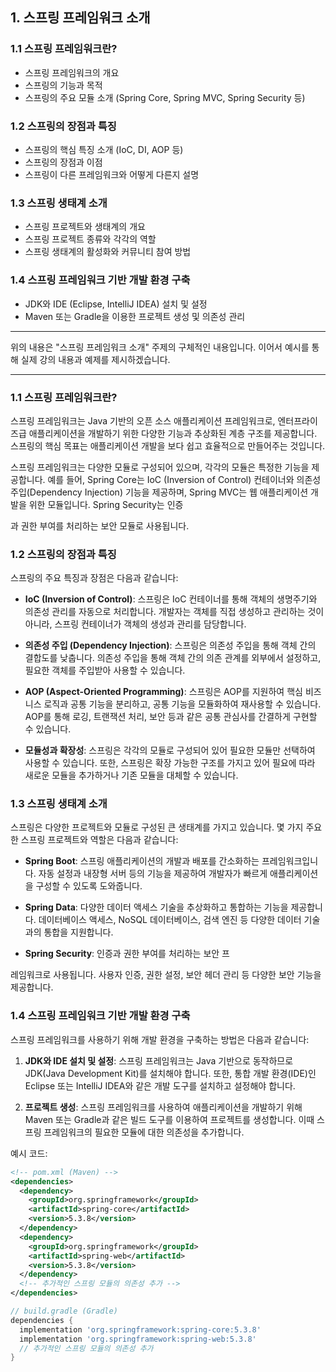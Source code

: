 ## 1. 스프링 프레임워크 소개

### 1.1 스프링 프레임워크란?
- 스프링 프레임워크의 개요
- 스프링의 기능과 목적
- 스프링의 주요 모듈 소개 (Spring Core, Spring MVC, Spring Security 등)

### 1.2 스프링의 장점과 특징
- 스프링의 핵심 특징 소개 (IoC, DI, AOP 등)
- 스프링의 장점과 이점
- 스프링이 다른 프레임워크와 어떻게 다른지 설명

### 1.3 스프링 생태계 소개
- 스프링 프로젝트와 생태계의 개요
- 스프링 프로젝트 종류와 각각의 역할
- 스프링 생태계의 활성화와 커뮤니티 참여 방법

### 1.4 스프링 프레임워크 기반 개발 환경 구축
- JDK와 IDE (Eclipse, IntelliJ IDEA) 설치 및 설정
- Maven 또는 Gradle을 이용한 프로젝트 생성 및 의존성 관리

---

위의 내용은 "스프링 프레임워크 소개" 주제의 구체적인 내용입니다. 이어서 예시를 통해 실제 강의 내용과 예제를 제시하겠습니다.

---

### 1.1 스프링 프레임워크란?

스프링 프레임워크는 Java 기반의 오픈 소스 애플리케이션 프레임워크로, 엔터프라이즈급 애플리케이션을 개발하기 위한 다양한 기능과 추상화된 계층 구조를 제공합니다. 스프링의 핵심 목표는 애플리케이션 개발을 보다 쉽고 효율적으로 만들어주는 것입니다.

스프링 프레임워크는 다양한 모듈로 구성되어 있으며, 각각의 모듈은 특정한 기능을 제공합니다. 예를 들어, Spring Core는 IoC (Inversion of Control) 컨테이너와 의존성 주입(Dependency Injection) 기능을 제공하며, Spring MVC는 웹 애플리케이션 개발을 위한 모듈입니다. Spring Security는 인증

과 권한 부여를 처리하는 보안 모듈로 사용됩니다.

### 1.2 스프링의 장점과 특징

스프링의 주요 특징과 장점은 다음과 같습니다:

- **IoC (Inversion of Control)**: 스프링은 IoC 컨테이너를 통해 객체의 생명주기와 의존성 관리를 자동으로 처리합니다. 개발자는 객체를 직접 생성하고 관리하는 것이 아니라, 스프링 컨테이너가 객체의 생성과 관리를 담당합니다.

- **의존성 주입 (Dependency Injection)**: 스프링은 의존성 주입을 통해 객체 간의 결합도를 낮춥니다. 의존성 주입을 통해 객체 간의 의존 관계를 외부에서 설정하고, 필요한 객체를 주입받아 사용할 수 있습니다.

- **AOP (Aspect-Oriented Programming)**: 스프링은 AOP를 지원하여 핵심 비즈니스 로직과 공통 기능을 분리하고, 공통 기능을 모듈화하여 재사용할 수 있습니다. AOP를 통해 로깅, 트랜잭션 처리, 보안 등과 같은 공통 관심사를 간결하게 구현할 수 있습니다.

- **모듈성과 확장성**: 스프링은 각각의 모듈로 구성되어 있어 필요한 모듈만 선택하여 사용할 수 있습니다. 또한, 스프링은 확장 가능한 구조를 가지고 있어 필요에 따라 새로운 모듈을 추가하거나 기존 모듈을 대체할 수 있습니다.

### 1.3 스프링 생태계 소개

스프링은 다양한 프로젝트와 모듈로 구성된 큰 생태계를 가지고 있습니다. 몇 가지 주요한 스프링 프로젝트와 역할은 다음과 같습니다:

- **Spring Boot**: 스프링 애플리케이션의 개발과 배포를 간소화하는 프레임워크입니다. 자동 설정과 내장형 서버 등의 기능을 제공하여 개발자가 빠르게 애플리케이션을 구성할 수 있도록 도와줍니다.

- **Spring Data**: 다양한 데이터 액세스 기술을 추상화하고 통합하는 기능을 제공합니다. 데이터베이스 액세스, NoSQL 데이터베이스, 검색 엔진 등 다양한 데이터 기술과의 통합을 지원합니다.

- **Spring Security**: 인증과 권한 부여를 처리하는 보안 프

레임워크로 사용됩니다. 사용자 인증, 권한 설정, 보안 헤더 관리 등 다양한 보안 기능을 제공합니다.

### 1.4 스프링 프레임워크 기반 개발 환경 구축

스프링 프레임워크를 사용하기 위해 개발 환경을 구축하는 방법은 다음과 같습니다:

1. **JDK와 IDE 설치 및 설정**: 스프링 프레임워크는 Java 기반으로 동작하므로 JDK(Java Development Kit)를 설치해야 합니다. 또한, 통합 개발 환경(IDE)인 Eclipse 또는 IntelliJ IDEA와 같은 개발 도구를 설치하고 설정해야 합니다.

2. **프로젝트 생성**: 스프링 프레임워크를 사용하여 애플리케이션을 개발하기 위해 Maven 또는 Gradle과 같은 빌드 도구를 이용하여 프로젝트를 생성합니다. 이때 스프링 프레임워크의 필요한 모듈에 대한 의존성을 추가합니다.

예시 코드:

```xml
<!-- pom.xml (Maven) -->
<dependencies>
  <dependency>
    <groupId>org.springframework</groupId>
    <artifactId>spring-core</artifactId>
    <version>5.3.8</version>
  </dependency>
  <dependency>
    <groupId>org.springframework</groupId>
    <artifactId>spring-web</artifactId>
    <version>5.3.8</version>
  </dependency>
  <!-- 추가적인 스프링 모듈의 의존성 추가 -->
</dependencies>
```

```groovy
// build.gradle (Gradle)
dependencies {
  implementation 'org.springframework:spring-core:5.3.8'
  implementation 'org.springframework:spring-web:5.3.8'
  // 추가적인 스프링 모듈의 의존성 추가
}
```
